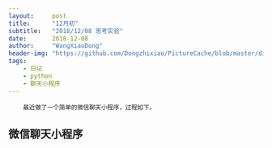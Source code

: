 ```yaml
---
layout:     post
title:      "12月初"
subtitle:   "2018/12/08 思考实验"
date:       2018-12-08
author:     "WangXiaoDong"
header-img: "https://github.com/Dongzhixiao/PictureCache/blob/master/diaryPic/20181208.jpg?raw=true"
tags:
    - 日记
    - python
    - 聊天小程序
---
```



```
    最近做了一个简单的微信聊天小程序，过程如下。
```

## 微信聊天小程序

